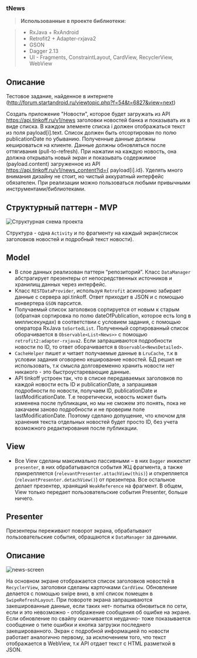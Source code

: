 ### tNews
> **Использованные в проекте библиотеки:** 

> - RxJava + RxAndroid
> - Retrofit2 + Adapter-rxjava2 
> - GSON
> - Dagger 2.13
> - UI - Fragments, ConstraintLayout, CardView, RecyclerView, WebView

Описание
----------
Тестовое задание, найденное в интернете (http://forum.startandroid.ru/viewtopic.php?f=54&t=6827&view=next)

Создать приложение "Новости", которое будет загружать из API https://api.tinkoff.ru/v1/news заголовки новостей банка и показывать их в виде списка.
В каждом элементе списка i должен отображаться текст из поля payload[i].text. Список должен быть отсортирован по полю publicationDate по убыванию. Полученные данные должны кешироваться на клиенте. Данные должны обновляться после оттягивания (pull-to-refresh).
При нажатии на каждую новость, она должна открывать новый экран и показывать содержимое (payload.content) загруженное из API https://api.tinkoff.ru/v1/news_content?id={ payload[i].id}. Уделять много внимания дизайну не стоит, но чистый аккуратный интерфейс обязателен. При реализации можно пользоваться любыми привычными инструментами/библиотеками.

Структурный паттерн - MVP
----------
![Структурная схема проекта](https://user-images.githubusercontent.com/18750579/33020077-e53a4328-ce0d-11e7-9ea2-8d1a6f02e9db.png)

Структура - одна `Activity` и по фрагменту на каждый экран(список заголовков новостей и подробный текст новости).

Model
----------

 -	В слое данных реализован паттерн “репозиторий”. Класс `DataManager` абстрагирует презентеры от непосредственных источников и хранилищ данных через интерфейс. 
 -	Класс `RESTDataProvider`, используя `Retrofit` асинхронно забирает данные с сервера api.tinkoff. Ответ приходит в JSON и с помощью конвертера `GSON` парсится. 
 - Получаемый список заголовков сортируется от новым к старым (обратная сортировка по полю dateOfPublication, которое есть long в миллисекундах) в соответствии с условием задания, с помощью оператора RxJava `toSortedList`. Полученный сортированный список оборачивается в `Observable<List<News>>` с помощью `retrofit2:adapter-rxjava2`. Если запрашиваются подробности новости по ID, то ответ оборачивается в `Observable<NewsDetailed>`.
 -	`CacheHelper` пишет и читает получаемые данные в `LruCache`, т.к в условии задания оговорено кеширование новостей. БД решил не использовать, т.к смысла долговременно хранить новости нет никакого - это быстроустаревающие данные.
 - API tinkoff устроен так, что в списке передаваемых заголовков по каждой новости есть ID и publicationDate, а запрашивая подробности по новости, получаем ID, publicationDate и lastModificationDate. Т.е теоретически, новость может быть изменена после публикации, но мы не сможем это понять, пока не закачаем заново подробности и не проверим поле lastModificationDate. Поэтому сделано допущение, что ключом для хранения текста отдельных новостей будет просто ID, без учета возможного редактирования после публикации.

View
----------
- Все View сделаны максимально пассивными – в них `Dagger` инжектит `presenter`, в них обрабатываются события ЖЦ фрагмента, а также прикрепляется (`relevantPresenter.attachView(this)`) и открепляется (`relevantPresenter.detachView()`) от  презентера. Все остальное делает презентер, хранящий `WeakReference` на фрагмент. В общем, View только передает пользовательские события Presenter, больше ничего.

Presenter
----------
Презентеры переживают поворот экрана, обрабатывают пользовательские события, обращаются к `DataManager` за данными.


Описание
----------
![news-screen](https://user-images.githubusercontent.com/18750579/33018257-b7a7f0ba-ce06-11e7-8a12-75c302f0a2f2.gif)

На основном экране отображается список заголовков новостей в `RecyclerView`, заголовки сделаны карточками `CardView`. Обновление делается с помощью swipe вниз, в xml список помещен в `SwipeRefreshLayout`. При повороте экрана запрашиваются закешированные данные, если таких нет- попытка обновиться по сети, если и это невозможно - отображение сообщения об ошибке на экране. Если обновление по свайпу оканчивается неудачно- тоже показывается сообщение о типе ошибки и кнопка загрузки последнего закешированного.
Экран с подробной информацией по новости работает аналогично первому, за исключением того, что текст отображается в WebView, т.к API отдает текст с HTML разметкой в JSON.

